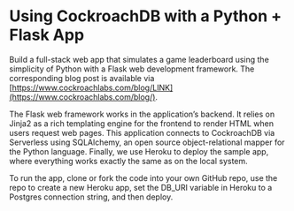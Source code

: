 # Using CockroachDB with a Python + Flask App

Build a full-stack web app that simulates a game leaderboard using the simplicity of Python with a Flask web development framework. The corresponding blog post is available via [https://www.cockroachlabs.com/blog/LINK](https://www.cockroachlabs.com/blog/).

The Flask web framework works in the application’s backend. It relies on Jinja2 as a rich templating engine for the frontend to render HTML when users request web pages. This application connects to CockroachDB via Serverless using SQLAlchemy, an open source object-relational mapper for the Python language. Finally, we use Heroku to deploy the sample app, where everything works exactly the same as on the local system.

To run the app, clone or fork the code into your own GitHub repo, use the repo to create a new Heroku app, set the DB_URI variable in Heroku to a Postgres connection string, and then deploy.
